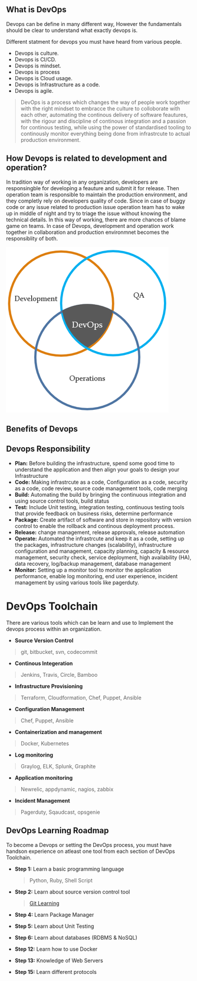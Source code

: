## What is DevOps

Devops can be define in many different way, However the fundamentals should be clear to understand what exactly devops is.

Different statment for devops you must have heard from various people.

- Devops is culture.
- Devops is CI/CD.
- Devops is mindset.
- Devops is process
- Devops is Cloud usage.
- Devops is Infrastructure as a code.
- Devops is agile.
    
> DevOps is a process which changes the way of people work together with the right mindset to embracce the culture to colloborate with each other, automating the continous delivery of software feautures, with the rigour and discipline of continous integration and a passion for continous testing, while using the power of standardised tooling to continously monitor everything being done from infrastrcute to actual production environment.

## How Devops is related to development and operation?

In tradition way of working in any organization, developers are responsingble for developing a feauture and submit it for release.
Then operation team is responsible to maintain the production environment, and they completly rely on developers quality of code. Since in case of buggy code or any issue related to production issue operation team has to wake up in middle of night and try to triage the issue without knowing the technical details.
In this way of working, there are more chances of blame game on teams.
In case of Devops, development and operation work together in collaboration and production environmnet becomes the responsiblity of both.

![DevOps](./docs/images/devops.png)


## Benefits of Devops

## Devops Responsibility

- **Plan:** Before building the infrastructure, spend some good time to understand the application and then align your goals to design your Infrastructure
- **Code:** Making infrastrcute as a code, Configuration as a code, security as a code, code review, source code management tools, code merging
- **Build:** Automating the build by bringing the continuous integration and using source control tools, build status
- **Test:** Include Unit testing, integration testing, continuous testing tools that provide feedback on business risks, determine performance
- **Package:** Create artifact of software and store in repository with version control to enable the rollback and continous deployment process.
- **Release:** change management, release approvals, release automation
- **Operate:** Automated the infrastrcute and keep it as a code, setting up the packages, infrastructure changes (scalability), infrastructure configuration and management, capacity planning, capacity & resource management, security check, service deployment, high availability (HA), data recovery, log/backup management, database management
- **Monitor:** Setting up a monitor tool to monitor the application performance, enable log monitoring, end user experience, incident management by using various tools like  pagerduty.

# DevOps Toolchain
There are various tools which can be learn and use to Implement the devops process within an organization.
- **Source Version Control**
> git, bitbucket, svn, codecommit
- **Continous Integeration**
> Jenkins, Travis, Circle, Bamboo
- **Infrastructure Provisioning**
> Terraform, Cloudformation, Chef, Puppet, Ansible
- **Configuration Management**
> Chef, Puppet, Ansible
- **Containerization and management**
> Docker, Kubernetes
- **Log monitoring**
> Graylog, ELK, Splunk, Graphite
- **Application monitoring**
> Newrelic, appdynamic, nagios, zabbix
- **Incident Management**
> Pagerduty, Sqaudcast, opsgenie

## DevOps Learning Roadmap
To become a Devops  or setting the DevOps process, you must have handson experience on atleast one tool from each section of DevOps Toolchain.

- **Step 1:** Learn a basic programming language
    
    > Python, Ruby, Shell Script

- **Step 2:** Learn about source version control tool

    >[Git Learning](../git/master/README)

- **Step 4:** Learn Package Manager

- **Step 5:** Learn about Unit Testing

- **Step 6:** Learn about databases (RDBMS & NoSQL)

- **Step 12:** Learn how to use Docker

- **Step 13:** Knowledge of Web Servers

- **Step 15:** Learn different protocols